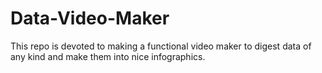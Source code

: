 # Data-Video-Maker
This repo is devoted to making a functional video maker to digest data of any kind and make them into nice infographics.
